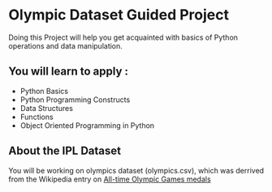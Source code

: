 # Olympic Dataset Guided Project

Doing this Project will help you get acquainted with basics of Python operations and data manipulation.


## You will learn to apply :

- Python Basics
- Python Programming Constructs
- Data Structures
- Functions
- Object Oriented Programming in Python



## About the IPL Dataset

You will be working on olympics dataset (olympics.csv), which was derrived from the Wikipedia entry on [All-time Olympic Games medals](https://en.wikipedia.org/wiki/All-time_Olympic_Games_medal_table) 

